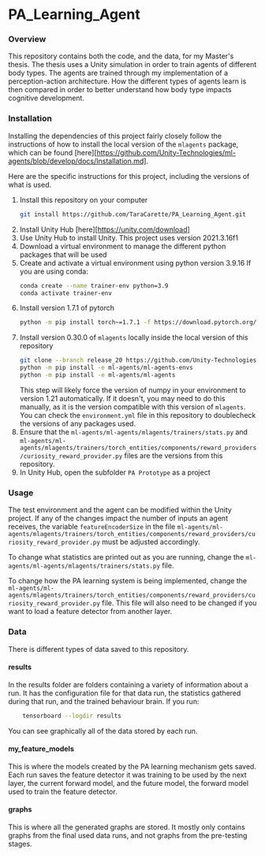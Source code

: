 # PA_Learning_Agent

### Overview
This repository contains both the code, and the data, for my Master's thesis. The thesis uses a Unity simulation in order to train agents of different body types. The agents are trained through my implementation of a perception-action architecture. How the different types of agents learn is then compared in order to better understand how body type impacts cognitive development.


### Installation
Installing the dependencies of this project fairly closely follow the instructions of how to install the local version of the `mlagents` package, which can be found [here][https://github.com/Unity-Technologies/ml-agents/blob/develop/docs/Installation.md].

Here are the specific instructions for this project, including the versions of what is used.

1. Install this repository on your computer
	```bash
	git install https://github.com/TaraCarette/PA_Learning_Agent.git
	```
2. Install Unity Hub [here][https://unity.com/download]
3. Use Unity Hub to install Unity. This project uses version 2021.3.16f1
4. Download a virtual environment to manage the different python packages that will be used
5. Create and activate a virtual environment using python version 3.9.16
	If you are using conda:
    ```bash
    conda create --name trainer-env python=3.9
	conda activate trainer-env
    ```
6. Install version 1.7.1 of pytorch
	```bash
	python -m pip install torch~=1.7.1 -f https://download.pytorch.org/whl/torch_stable.html
	```
7. Install version 0.30.0 of `mlagents` locally inside the local version of this repository 
	```bash
	git clone --branch release_20 https://github.com/Unity-Technologies/ml-agents.git
	python -m pip install -e ml-agents/ml-agents-envs
	python -m pip install -e ml-agents/ml-agents
	```
	This step will likely force the version of numpy in your environment to version 1.21 automatically. If it doesn't, you may need to do this manually, as it is the version compatible with this version of `mlagents`. You can check the `environment.yml` file in this repository to doublecheck the versions of any packages used.
8. Ensure that the `ml-agents/ml-agents/mlagents/trainers/stats.py` and `ml-agents/ml-agents/mlagents/trainers/torch_entities/components/reward_providers/curiosity_reward_provider.py` files are the versions from this repository.
9. In Unity Hub, open the subfolder `PA Prototype` as a project


### Usage
The test environment and the agent can be modified within the Unity project. If any of the changes impact the number of inputs an agent receives, the variable `featureEncoderSize` in the file `ml-agents/ml-agents/mlagents/trainers/torch_entities/components/reward_providers/curiosity_reward_provider.py` must be adjusted accordingly.

To change what statistics are printed out as you are running, change the `ml-agents/ml-agents/mlagents/trainers/stats.py` file.

To change how the PA learning system is being implemented, change the `ml-agents/ml-agents/mlagents/trainers/torch_entities/components/reward_providers/curiosity_reward_provider.py` file. This file will also need to be changed if you want to load a feature detector from another layer.

### Data
There is different types of data saved to this repository.

#### results
In the results folder are folders containing a variety of information about a run. It has the configuration file for that data run, the statistics gathered during that run, and the trained behaviour brain. If you run:
```bash
	tensorboard --logdir results
```
You can see graphically all of the data stored by each run.


#### my_feature_models
This is where the models created by the PA learning mechanism gets saved. Each run saves the feature detector it was training to be used by the next layer, the current forward model, and the future model, the forward model used to train the feature detector.


#### graphs
This is where all the generated graphs are stored. It mostly only contains graphs from the final used data runs, and not graphs from the pre-testing stages.